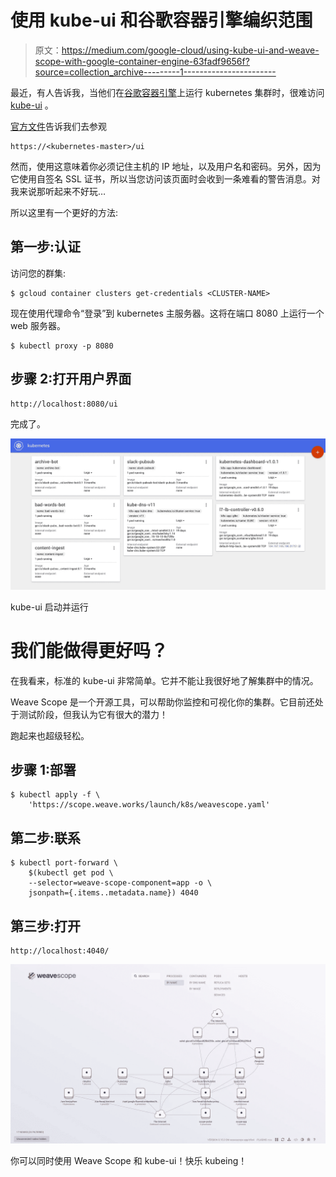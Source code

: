 # 使用 kube-ui 和谷歌容器引擎编织范围

> 原文：<https://medium.com/google-cloud/using-kube-ui-and-weave-scope-with-google-container-engine-63fadf9656f?source=collection_archive---------1----------------------->

最近，有人告诉我，当他们在[谷歌容器引擎](https://cloud.google.com/container-engine/)上运行 kubernetes 集群时，很难访问 [kube-ui](http://kubernetes.io/docs/user-guide/ui/) 。

[官方文件](http://kubernetes.io/docs/user-guide/ui-access/)告诉我们去参观

```
https://<kubernetes-master>/ui
```

然而，使用这意味着你必须记住主机的 IP 地址，以及用户名和密码。另外，因为它使用自签名 SSL 证书，所以当您访问该页面时会收到一条难看的警告消息。对我来说那听起来不好玩…

所以这里有一个更好的方法:

## 第一步:认证

访问您的群集:

```
$ gcloud container clusters get-credentials <CLUSTER-NAME>
```

现在使用代理命令“登录”到 kubernetes 主服务器。这将在端口 8080 上运行一个 web 服务器。

```
$ kubectl proxy -p 8080
```

## 步骤 2:打开用户界面

```
http://localhost:8080/ui
```

完成了。

![](img/eb11e4c7b207e7f8543016171d6468a0.png)

kube-ui 启动并运行

# 我们能做得更好吗？

在我看来，标准的 kube-ui 非常简单。它并不能让我很好地了解集群中的情况。

Weave Scope 是一个开源工具，可以帮助你监控和可视化你的集群。它目前还处于测试阶段，但我认为它有很大的潜力！

跑起来也超级轻松。

## 步骤 1:部署

```
$ kubectl apply -f \
    'https://scope.weave.works/launch/k8s/weavescope.yaml'
```

## 第二步:联系

```
$ kubectl port-forward \
    $(kubectl get pod \
    --selector=weave-scope-component=app -o \
    jsonpath={.items..metadata.name}) 4040
```

## 第三步:打开

```
http://localhost:4040/
```

![](img/b2b5c78c05e4d1bbeb23a9bc703df3cf.png)

你可以同时使用 Weave Scope 和 kube-ui！快乐 kubeing！